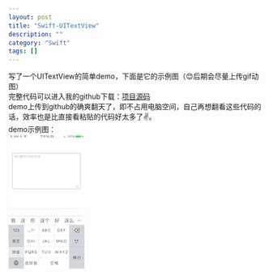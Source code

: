 ```yaml
---
layout: post
title: "Swift-UITextView"
description: ""
category: "Swift"
tags: []
---
```


写了一个UITextView的简单demo，下面是它的示例图（😊后期会尽量上传gif动图）  
完整代码可以进入我的github下载：[项目源码]( https://github.com/yanmai/swift-UITextViewDemo.git )     
demo上传到github的确爽翻天了，即不占用电脑空间，自己再想翻看这些代码的话，效率也是比直接看粘贴的代码好太多了✌️。  
demo示例图：  
![示例图](/images/2017/textView.PNG)
　　
